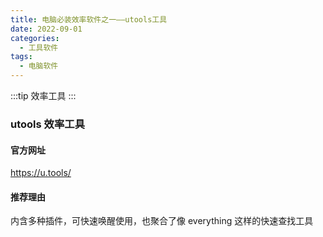 ```yaml
---
title: 电脑必装效率软件之一——utools工具
date: 2022-09-01
categories:
  - 工具软件
tags:
  - 电脑软件
---
```


:::tip
效率工具
:::

<!-- more -->

### utools 效率工具

#### 官方网址

https://u.tools/

#### 推荐理由

内含多种插件，可快速唤醒使用，也聚合了像 everything 这样的快速查找工具
